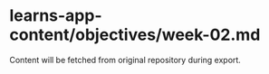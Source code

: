 # learns-app-content/objectives/week-02.md

Content will be fetched from original repository during export.